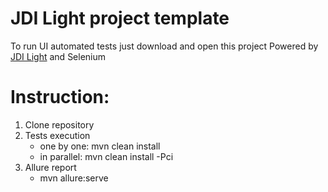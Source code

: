 # JDI Light project template
To run UI automated tests just download and open this project
Powered by [JDI Light](https://github.com/jdi-testing/jdi-light) and Selenium

# Instruction:
1. Clone repository
2. Tests execution
    - one by one: mvn clean install    
    - in parallel: mvn clean install -Pci
4. Allure report
    - mvn allure:serve